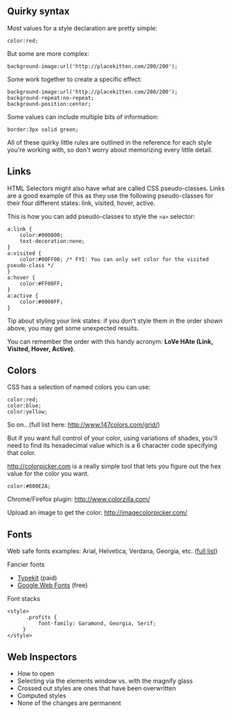 ## Quirky syntax
Most values for a style declaration are pretty simple:

	color:red;

But some are more complex:

	background-image:url('http://placekitten.com/200/200');

Some work together to create a specific effect:

	background-image:url('http://placekitten.com/200/200');
	background-repeat:no-repeat;
	background-position:center;

Some values can include multiple bits of information:

	border:3px solid green;

All of these quirky little rules are outlined in the reference for each style you're working with, so don't worry about memorizing every little detail.




## Links
HTML Selectors might also have what are called CSS pseudo-classes. Links are a good example of this as they use the following pseudo-classes for their four different states: link, visited, hover, active.

This is how you can add pseudo-classes to style the `<a>` selector:

	a:link {
		color:#000000;
	 	text-decoration:none;
	}    
	a:visited {
		color:#00FF00; /* FYI: You can only set color for the visited pseudo-class */
	}
	a:hover {
		color:#FF00FF;
	}
	a:active {
		color:#0000FF;
	}

Tip about styling your link states: if you don't style them in the order shown above, you may get some unexpected results.

You can remember the order with this handy acronym: **LoVe HAte (Link, Visited, Hover, Active)**.




## Colors
CSS has a selection of named colors you can use:

	color:red;
	color:blue;
	color:yellow;
	
So on...(full list here: <http://www.147colors.com/grid/>)

But if you want full control of your color, using variations of shades, you'll need to find its hexadecimal value which is a 6 character code specifying that color.

<http://colorpicker.com> is a really simple tool that lets you figure out the hex value for the color you want.

	color:#800E2A;
	
Chrome/Firefox plugin: <http://www.colorzilla.com/>

Upload an image to get the color: <http://imagecolorpicker.com/>
	
## Fonts
Web safe fonts examples: Arial, Helvetica, Verdana, Georgia, etc. ([full list](http://www.ampsoft.net/webdesign-l/WindowsMacFonts.html))

Fancier fonts

* [Typekit](http://typekit.com) (paid) 
* [Google Web Fonts](http://www.google.com/fonts) (free) 

Font stacks

	<style>
		  .profits {
			  font-family: Garamond, Georgia, Serif;
		 }
	</style>





## Web Inspectors
* How to open
* Selecting via the elements window vs. with the magnify glass
* Crossed out styles are ones that have been overwritten
* Computed styles
* None of the changes are permanent



